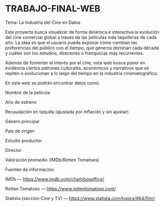 # TRABAJO-FINAL-WEB
Tema: La Industria del Cine en Datos

Este proyecto busca visualizar de forma dinámica e interactiva la evolución del cine comercial global a través de las películas más taquilleras de cada año. La idea es que el usuario pueda explorar cómo cambian las preferencias del público con el tiempo, qué géneros dominan cada década y cuáles son los estudios, directores o franquicias más recurrentes.

Además de fomentar el interés por el cine, esta web busca poner en evidencia ciertos patrones culturales, económicos y narrativos que se repiten o evolucionan a lo largo del tiempo en la industria cinematográfica.

En esta web se podrán encontrar datos como:

Nombre de la película

Año de estreno

Recaudación en taquilla (ajustada por inflación y sin ajustar)

Género principal

País de origen

Estudio productor

Director

Valoración promedio (IMDb/Rotten Tomatoes)

Fuentes de información:

IMDb — https://www.imdb.com/chart/boxoffice/

Rotten Tomatoes — https://www.rottentomatoes.com/

Statista (sección Cine y TV) — https://www.statista.com/topics/964/film/

